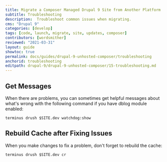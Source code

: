 ```yaml
---
title: Migrate a Composer Managed Drupal 9 Site from Another Platform
subtitle: Troubleshooting
description:  Troubleshoot common issues when migrating.
cms: "Drupal 9"
categories: [develop]
tags: [code, launch, migrate, site, updates, composer]
contributors: [wordsmither]
reviewed: "2021-03-31"
layout: guide
showtoc: true
permalink: docs/guides/drupal-9-unhosted-composer/troubleshooting
anchorid: troubleshooting
editpath: drupal-9/drupal-9-unhosted-composer/15-troubleshooting.md
---
```


## Get Messages

When there are problems, you can sometimes get helpful messages about what's wrong with the following command if you have dblog module enabled:

  ```bash{promptUser: user}
  terminus drush $SITE.dev watchdog:show
  ```
## Rebuild Cache after Fixing Issues

When you make changes to fix a problem, don't forget to rebuild the cache:

  ```bash{promptUser: user}
  terminus drush $SITE.dev cr
  ```
<Partial file="drupal-9/troubleshooting.md" />
